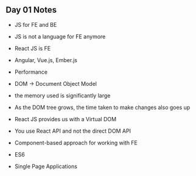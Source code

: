 ## Day 01 Notes

* JS for FE and BE
* JS is not a language for FE anymore
* React JS is FE
* Angular, Vue.js, Ember.js

* Performance
* DOM -> Document Object Model

* the memory used is significantly large
* As the DOM tree grows, the time taken to make changes also goes up

* React JS provides us with a Virtual DOM
* You use React API and not the direct DOM API

* Component-based approach for working with FE
* ES6

* Single Page Applications